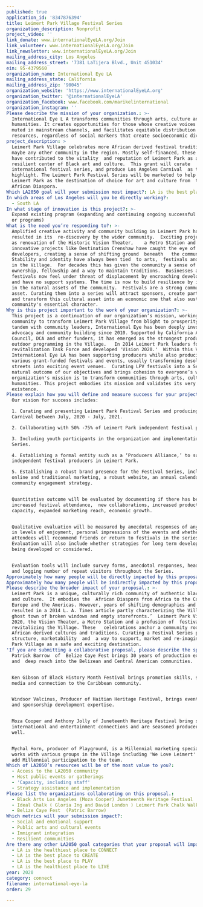 ```yaml
---
published: true
application_id: '8347876394'
title: Leimert Park Village Festival Series
organization_description: Nonprofit
project_video: ''
link_donate: www.internationalEyeLA.org/Join
link_volunteer: www.internationalEyeLA.org/Join
link_newsletter: www.internationalEyeLA.org/Join
mailing_address_city: Los Angeles
mailing_address_street: '7381 LaTijera Blvd., Unit 451034'
ein: 95-4379560
organization_name: International Eye LA
mailing_address_state: California
mailing_address_zip: '90045'
organization_website: 'https://www.internationalEyeLA.org'
organization_twitter: '@internationalEyeLA'
organization_facebook: www.facebook.com/marikelinternational
organization_instagram: ''
Please describe the mission of your organization.: >-
  International Eye L A transforms communities through arts, culture and
  humanities. It creates opportunities for those whose creative voices have been
  muted in mainstream channels, and facilitates equitable distribution of
  resources, regardless of social markers that create socioeconomic divisions.
project_description: >
  Leimert Park Village celebrates more African derived festival traditions than
  maybe any other community in the region. Mostly self-financed, these festivals
  have contributed to the vitality  and reputation of Leimert Park as a
  resilient center of Black art and culture.  This grant will curate   an
  international festival series, and produce Los Angeles Carnival  as the Series
  highlight. The Leimert Park Festival Series will be marketed to help  brand
  Leimert Park as the destination of choice for art and culture from  the
  African Diaspora.
Which LA2050 goal will your submission most impact?: LA is the best place to CONNECT
In which areas of Los Angeles will you be directly working?:
  - South LA
In what stage of innovation is this project?: >-
  Expand existing program (expanding and continuing ongoing successful projects
  or programs)
What is the need you’re responding to?: >-
  Amplified creative activity and community building in Leimert Park have
  resulted in its  re-discovery by the wider community.  Exciting projects such
  as renovation of the Historic Vision Theater,    a Metro Station and
  innovative projects like Destination Crenshaw have caught the eye of 
  developers, creating a sense of shifting ground  beneath   the community. 
  Stability and identity have always been tied  to arts,  festivals and events
  in the Village.  For decades this has given the community a sense of
  ownership, fellowship and a way to maintain traditions.  Businesses and
  festivals now feel under threat of displacement by encroaching developments
  and have no support systems. The time is now to build resilience by investing
  in the natural assets of the community.  Festivals are a strong community
  asset. Curating them into a series will attract sponsors, create partnerships
  and transform this cultural asset into an economic one that also sustains the
  community's essential character.
Why is this project important to the work of your organization?: >-
  This project is a continuation of our organization’s mission, working with the
  community to transform Leimert Park Village from blight to prosperity.  In
  tandem with community leaders, International Eye has been deeply involved in
  advocacy and community building since 2010. Supported by California Arts
  Council, DCA and other funders, it has emerged as the strongest producer of
  outdoor programming in the Village.   In 2014 Leimert Park leaders formed a
  revitalization Task Force and developed 'Vision 2020.'  Within this Vision,
  International Eye LA has been supporting producers while also producing
  various grant-funded festivals and events, usually transforming desolate
  streets into exciting event venues.  Curating LPV festivals into a Series is a
  natural outcome of our objectives and brings cohesion to everyone’s work. Our
  organization's mission is to transform communities through arts, culture and
  humanities. This project embodies its mission and validates its very
  existence.
Please explain how you will define and measure success for your project.: >-
  Our vision for success includes:

  1. Curating and presenting Leimert Park Festival Series and producing LA
  Carnival between July, 2020 - July, 2021.

  2. Collaborating with 50% -75% of Leimert Park independent festival producers.

  3. Including youth participants in the organization and implementation of the
  Series.

  4. Establishing a formal entity such as a ‘Producers Alliance,’ to support 
  independent festival producers in Leimert Park.

  5. Establishing a robust brand presence for the Festival Series, including
  online and traditional marketing, a robust website, an annual calendar and a
  community engagement strategy.


  Quantitative outcome will be evaluated by documenting if there has been
  increased festival attendance,  new collaborations, increased production
  capacity, expanded marketing reach, economic growth. 


  Qualitative evaluation will be measured by anecdotal responses of any change
  in levels of enjoyment, personal impressions of the events and whether
  attendees will recommend friends or return to festivals in the series. 
  Evaluation will also include whether strategies for long term development are
  being developed or considered.


  Evaluation tools will include survey forms, anecdotal responses, headcounts
  and logging number of repeat visitors throughout the Series. 
Approximately how many people will be directly impacted by this proposal?: '20000'
Approximately how many people will be indirectly impacted by this proposal?: '100000'
Please describe the broader impact of your proposal.: >-
  Leimert Park is a unique, culturally rich community of authentic black arts
  and culture.  It embodies the  African Diaspora from Africa to the Caribbean,
  Europe and the Americas. However, years of shifting demographics and blight
  resulted in a 2014 L. A. Times article partly characterizing the Village as ‘a
  ghost town of broken windows and empty storefronts.’  Leimert Park Vision
  2020, the Vision Theater, a Metro Station and a profusion of  festivals are
  revitalizing the Village. These   celebrations anchor a community rooted in
  African derived cultures and traditions. Curating a Festival Series provides
  structure, marketability  and  a way to support, market and re-imagine Leimert
  Park Village as a safe and exciting destination.
'If you are submitting a collaborative proposal, please describe the specific role of partner organizations in the project.': >-
  Patrick Barrow  of  Belize Caye Fest brings 30 years of production experience
  and  deep reach into the Belizean and Central American communities.


  Ken Gibson of Black History Month Festival brings promotion skills, social
  media and connection to the Caribbean community.


  Windsor Valcinus, Producer of Haitian Heritage Festival, brings event planning
  and sponsorship development expertise.


  Moza Cooper and Anthony Jolly of Juneteenth Heritage Festival bring strong
  international and entertainment connections and are seasoned producers as
  well.


  Mychal Horn, producer of Playground, is a Millennial marketing specialist who
  works with various groups in the Village including 'We Love Leimert' and will
  add Millennial participation to the team.
Which of LA2050’s resources will be of the most value to you?:
  - Access to the LA2050 community
  - Host public events or gatherings
  - 'Capacity, including staff'
  - Strategy assistance and implementation
Please list the organizations collaborating on this proposal.:
  - Black Arts Los Angeles (Moza Cooper) Juneteenth Heritage Festival
  - Ideal Chalk ( Gloria Ing and David London ) Leimert Park Chalk Walk Festival
  - Belize Caye Fest  (Patric Barrow)
Which metrics will your submission impact?:
  - Social and emotional support
  - Public arts and cultural events
  - Immigrant integration
  - Resilient communities
Are there any other LA2050 goal categories that your proposal will impact?:
  - LA is the healthiest place to CONNECT
  - LA is the best place to CREATE
  - LA is the best place to PLAY
  - LA is the healthiest place to LIVE
year: 2020
category: connect
filename: international-eye-la
order: 29

---
```

